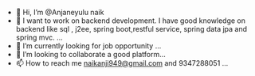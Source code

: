 - 👋 Hi, I’m @Anjaneyulu naik
- 👀 I want to work on backend development. I have good knowledge on backend like sql , j2ee, spring boot,restful service, spring data jpa and spring mvc.  ...
- 🌱 I’m currently looking for job opportunity ...
- 💞️ I’m looking to collaborate a good platform...
- 📫 How to reach me  naikanji949@gmail.com and 9347288051 ...

<!---
Anjunaik/Anjunaik is a ✨ special ✨ repository because its `README.md` (this file) appears on your GitHub profile.
You can click the Preview link to take a look at your changes.
--->
